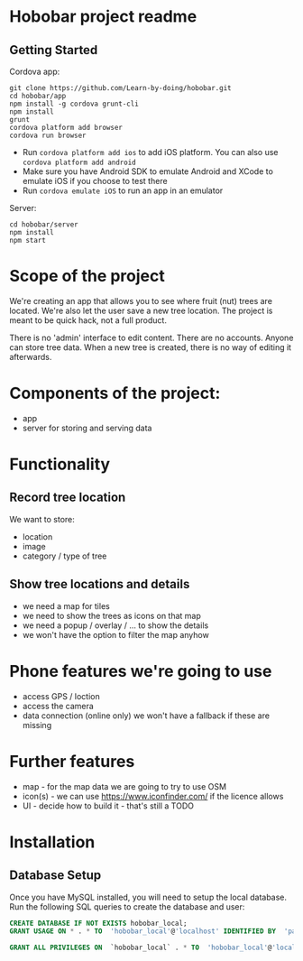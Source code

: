 # Hobobar project readme

## Getting Started 

Cordova app:
```
git clone https://github.com/Learn-by-doing/hobobar.git
cd hobobar/app
npm install -g cordova grunt-cli
npm install
grunt
cordova platform add browser
cordova run browser
```
- Run `cordova platform add ios` to add iOS platform. You can also use `cordova platform add android`
- Make sure you have Android SDK to emulate Android and XCode to emulate iOS if you choose to test there
- Run `cordova emulate iOS` to run an app in an emulator

Server:
```
cd hobobar/server
npm install
npm start
```

# Scope of the project
We're creating an app that allows you to see where fruit (nut) trees are located. We're also let the user save a new tree location. The project is meant to be quick hack, not a full product.

There is no 'admin' interface to edit content. There are no accounts. Anyone can store tree data. When a new tree is created, there is no way of editing it afterwards. 

# Components of the project:
- app
- server for storing and serving data

# Functionality

## Record tree location
We want to store:
- location
- image 
- category / type of tree

## Show tree locations and details
- we need a map for tiles
- we need to show the trees as icons on that map
- we need a popup / overlay / ... to show the details
- we won't have the option to filter the map anyhow


# Phone features we're going to use
- access GPS / loction 
- access the camera
- data connection (online only)
we won't have a fallback if these are missing

# Further features
- map - for the map data we are going to try to use OSM 
- icon(s) - we can use https://www.iconfinder.com/ if the licence allows
- UI - decide how to build it - that's still a TODO


Installation
=============

## Database Setup

Once you have MySQL installed, you will need to setup the local database. Run the following SQL queries to create the database and user:
```sql
CREATE DATABASE IF NOT EXISTS hobobar_local;
GRANT USAGE ON * . * TO  'hobobar_local'@'localhost' IDENTIFIED BY  'password' WITH MAX_QUERIES_PER_HOUR 0 MAX_CONNECTIONS_PER_HOUR 0 MAX_UPDATES_PER_HOUR 0 MAX_USER_CONNECTIONS 0 ;

GRANT ALL PRIVILEGES ON  `hobobar_local` . * TO  'hobobar_local'@'localhost';
```

